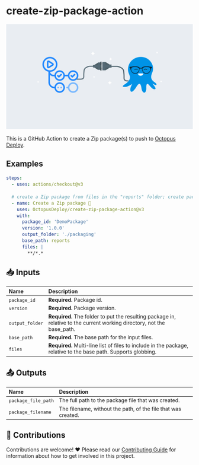 # create-zip-package-action

<img alt= "" src="https://github.com/OctopusDeploy/create-zip-package-action/raw/main/assets/github-actions-octopus.png" />

This is a GitHub Action to create a Zip package(s) to push to [Octopus Deploy](https://octopus.com/).

## Examples

```yml
steps:
  - uses: actions/checkout@v3

  # create a Zip package from files in the "reports" folder; create package in "packaging" folder
  - name: Create a Zip package 🐙
    uses: OctopusDeploy/create-zip-package-action@v3
    with:
      package_id: 'DemoPackage'
      version: '1.0.0'
      output_folder: './packaging'
      base_path: reports
      files: |
        **/*.*
```

## 📥 Inputs

| Name            | Description                                                                                                             |
| :-------------- | :---------------------------------------------------------------------------------------------------------------------- |
| `package_id`    | **Required.** Package id.                                                                                               |
| `version`       | **Required.** Package version.                                                                                          |
| `output_folder` | **Required.** The folder to put the resulting package in, relative to the current working directory, not the base_path. |
| `base_path`     | **Required.** The base path for the input files.                                                                        |
| `files`         | **Required.** Multi-line list of files to include in the package, relative to the base path. Supports globbing.         |

## 📤 Outputs

| Name                | Description                                                   |
| :------------------ | :------------------------------------------------------------ |
| `package_file_path` | The full path to the package file that was created.           |
| `package_filename`  | The filename, without the path, of the file that was created. |

## 🤝 Contributions

Contributions are welcome! :heart: Please read our [Contributing Guide](CONTRIBUTING.md) for information about how to get involved in this project.

